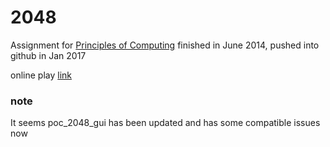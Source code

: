 # 2048
Assignment for [Principles of Computing](https://www.coursera.org/learn/principles-of-computing-1) finished in June 2014, pushed into github in Jan 2017

online play [link](http://www.codeskulptor.org/#user34_i0bIHLtQpO_3.py)

### note
It seems poc_2048_gui has been updated and has some compatible issues now